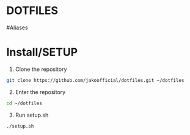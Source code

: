 # DOTFILES

#Aliases

# Install/SETUP

1. Clone the repository
```sh
git clone https://github.com/jakoofficial/dotfiles.git ~/dotfiles
```
2. Enter the repository
```sh
cd ~/dotfiles
```

3. Run setup.sh
```sh
./setup.sh
```
